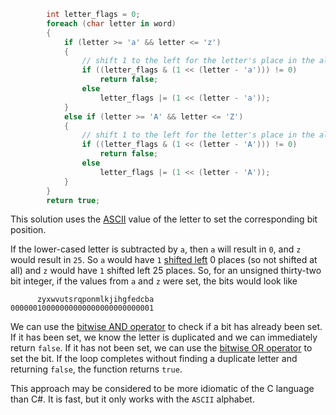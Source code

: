 ```csharp
        int letter_flags = 0;
        foreach (char letter in word)
        {
            if (letter >= 'a' && letter <= 'z')
            {
                // shift 1 to the left for the letter's place in the alphabet
                if ((letter_flags & (1 << (letter - 'a'))) != 0)
                    return false;
                else
                    letter_flags |= (1 << (letter - 'a'));
            }
            else if (letter >= 'A' && letter <= 'Z')
            {
                // shift 1 to the left for the letter's place in the alphabet
                if ((letter_flags & (1 << (letter - 'A'))) != 0)
                    return false;
                else
                    letter_flags |= (1 << (letter - 'A'));
            }
        }
        return true;
```

This solution uses the [ASCII][ascii] value of the letter to set the corresponding bit position.

If the lower-cased letter is subtracted by `a`, then `a` will result in `0`, and `z` would result in `25`. So `a` would have `1` [shifted left][shift-left] 0 places (so not shifted at all) and `z` would have `1` shifted left 25 places. So, for an unsigned thirty-two bit integer, if the values from `a` and `z` were set, the bits would look like

```
      zyxwvutsrqponmlkjihgfedcba
00000010000000000000000000000001
```

We can use the [bitwise AND operator][and] to check if a bit has already been set.
If it has been set, we know the letter is duplicated and we can immediately return `false`.
If it has not been set, we can use the [bitwise OR operator][or] to set the bit.
If the loop completes without finding a duplicate letter and returning `false`, the function returns `true`.

This approach may be considered to be more idiomatic of the C language than C#.
It is fast, but it only works with the `ASCII` alphabet.

[ascii]: https://www.asciitable.com/
[shift-left]: https://learn.microsoft.com/en-us/dotnet/csharp/language-reference/operators/bitwise-and-shift-operators#left-shift-operator-
[or]: https://learn.microsoft.com/en-us/dotnet/csharp/language-reference/operators/bitwise-and-shift-operators#logical-or-operator-
[and]: https://learn.microsoft.com/en-us/dotnet/csharp/language-reference/operators/bitwise-and-shift-operators#logical-and-operator-

